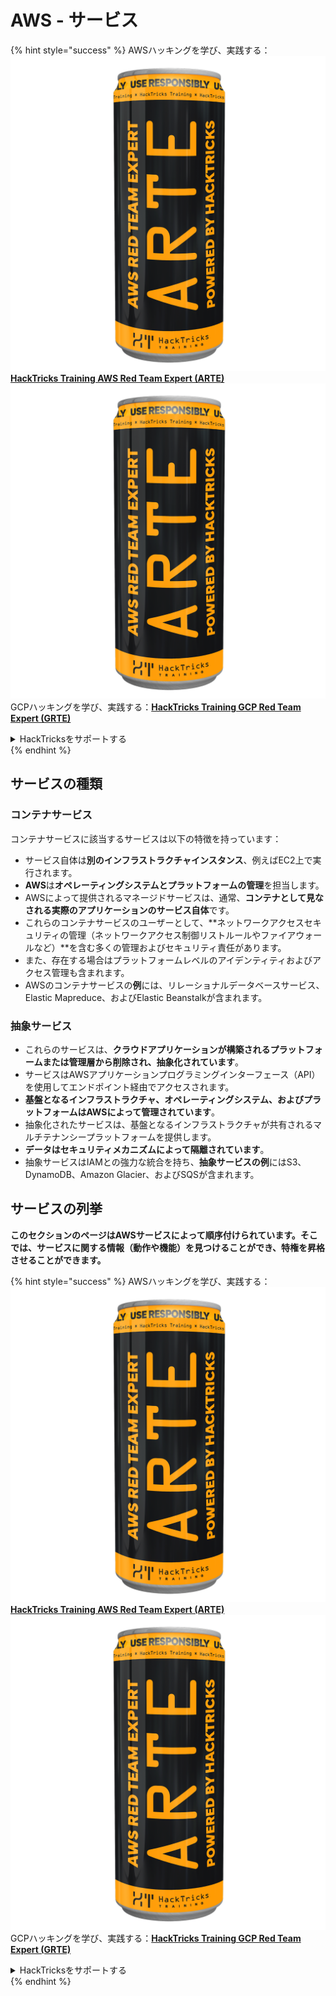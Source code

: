 # AWS - サービス

{% hint style="success" %}
AWSハッキングを学び、実践する：<img src="../../../.gitbook/assets/image (1) (1) (1).png" alt="" data-size="line">[**HackTricks Training AWS Red Team Expert (ARTE)**](https://training.hacktricks.xyz/courses/arte)<img src="../../../.gitbook/assets/image (1) (1) (1).png" alt="" data-size="line">\
GCPハッキングを学び、実践する：<img src="../../../.gitbook/assets/image (2).png" alt="" data-size="line">[**HackTricks Training GCP Red Team Expert (GRTE)**<img src="../../../.gitbook/assets/image (2).png" alt="" data-size="line">](https://training.hacktricks.xyz/courses/grte)

<details>

<summary>HackTricksをサポートする</summary>

* [**サブスクリプションプラン**](https://github.com/sponsors/carlospolop)を確認してください！
* **💬 [**Discordグループ**](https://discord.gg/hRep4RUj7f)または[**Telegramグループ**](https://t.me/peass)に参加するか、**Twitter** 🐦 [**@hacktricks\_live**](https://twitter.com/hacktricks_live)**をフォローしてください。**
* **[**HackTricks**](https://github.com/carlospolop/hacktricks)および[**HackTricks Cloud**](https://github.com/carlospolop/hacktricks-cloud)のGitHubリポジトリにPRを提出してハッキングトリックを共有してください。**

</details>
{% endhint %}

## サービスの種類

### コンテナサービス

コンテナサービスに該当するサービスは以下の特徴を持っています：

* サービス自体は**別のインフラストラクチャインスタンス**、例えばEC2上で実行されます。
* **AWS**は**オペレーティングシステムとプラットフォームの管理**を担当します。
* AWSによって提供されるマネージドサービスは、通常、**コンテナとして見なされる実際のアプリケーションのサービス自体**です。
* これらのコンテナサービスのユーザーとして、**ネットワークアクセスセキュリティの管理（ネットワークアクセス制御リストルールやファイアウォールなど）**を含む多くの管理およびセキュリティ責任があります。
* また、存在する場合はプラットフォームレベルのアイデンティティおよびアクセス管理も含まれます。
* AWSのコンテナサービスの**例**には、リレーショナルデータベースサービス、Elastic Mapreduce、およびElastic Beanstalkが含まれます。

### 抽象サービス

* これらのサービスは、**クラウドアプリケーションが構築されるプラットフォームまたは管理層から削除され、抽象化されています**。
* サービスはAWSアプリケーションプログラミングインターフェース（API）を使用してエンドポイント経由でアクセスされます。
* **基盤となるインフラストラクチャ、オペレーティングシステム、およびプラットフォームはAWSによって管理されています**。
* 抽象化されたサービスは、基盤となるインフラストラクチャが共有されるマルチテナンシープラットフォームを提供します。
* **データはセキュリティメカニズムによって隔離されています**。
* 抽象サービスはIAMとの強力な統合を持ち、**抽象サービスの例**にはS3、DynamoDB、Amazon Glacier、およびSQSが含まれます。

## サービスの列挙

**このセクションのページはAWSサービスによって順序付けられています。そこでは、サービスに関する情報（動作や機能）を見つけることができ、特権を昇格させることができます。**

{% hint style="success" %}
AWSハッキングを学び、実践する：<img src="../../../.gitbook/assets/image (1) (1) (1).png" alt="" data-size="line">[**HackTricks Training AWS Red Team Expert (ARTE)**](https://training.hacktricks.xyz/courses/arte)<img src="../../../.gitbook/assets/image (1) (1) (1).png" alt="" data-size="line">\
GCPハッキングを学び、実践する：<img src="../../../.gitbook/assets/image (2).png" alt="" data-size="line">[**HackTricks Training GCP Red Team Expert (GRTE)**<img src="../../../.gitbook/assets/image (2).png" alt="" data-size="line">](https://training.hacktricks.xyz/courses/grte)

<details>

<summary>HackTricksをサポートする</summary>

* [**サブスクリプションプラン**](https://github.com/sponsors/carlospolop)を確認してください！
* **💬 [**Discordグループ**](https://discord.gg/hRep4RUj7f)または[**Telegramグループ**](https://t.me/peass)に参加するか、**Twitter** 🐦 [**@hacktricks\_live**](https://twitter.com/hacktricks_live)**をフォローしてください。**
* **[**HackTricks**](https://github.com/carlospolop/hacktricks)および[**HackTricks Cloud**](https://github.com/carlospolop/hacktricks-cloud)のGitHubリポジトリにPRを提出してハッキングトリックを共有してください。**

</details>
{% endhint %}
